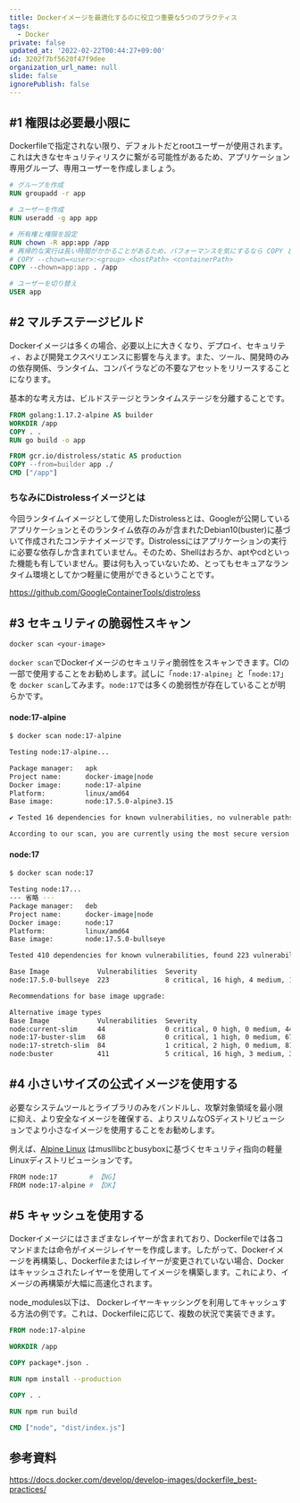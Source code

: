 ```yaml
---
title: Dockerイメージを最適化するのに役立つ重要な5つのプラクティス
tags:
  - Docker
private: false
updated_at: '2022-02-22T00:44:27+09:00'
id: 3202f7bf5620f47f9dee
organization_url_name: null
slide: false
ignorePublish: false
---
```


## #1 権限は必要最小限に

Dockerfileで指定されない限り、デフォルトだとrootユーザーが使用されます。これは大きなセキュリティリスクに繋がる可能性があるため、アプリケーション専用グループ、専用ユーザーを作成しましょう。

```Dockerfile
# グループを作成
RUN groupadd -r app

# ユーザーを作成
RUN useradd -g app app

# 所有権と権限を設定
RUN chown -R app:app /app
# 再帰的な実行は長い時間がかかることがあるため、パフォーマンスを気にするなら COPY と一緒の方が良い
# COPY --chown=<user>:<group> <hostPath> <containerPath>
COPY --chown=app:app . /app

# ユーザーを切り替え
USER app
```

## #2 マルチステージビルド

Dockerイメージは多くの場合、必要以上に大きくなり、デプロイ、セキュリティ、および開発エクスペリエンスに影響を与えます。また、ツール、開発時のみの依存関係、ランタイム、コンパイラなどの不要なアセットをリリースすることになります。

基本的な考え方は、ビルドステージとランタイムステージを分離することです。

```Dockerfile
FROM golang:1.17.2-alpine AS builder
WORKDIR /app
COPY . .
RUN go build -o app

FROM gcr.io/distroless/static AS production
COPY --from=builder app ./
CMD ["/app"]
```

### ちなみにDistrolessイメージとは

今回ランタイムイメージとして使用したDistrolessとは、Googleが公開しているアプリケーションとそのランタイム依存のみが含まれたDebian10(buster)に基づいて作成されたコンテナイメージです。Distrolessにはアプリケーションの実行に必要な依存しか含まれていません。そのため、Shellはおろか、aptやcdといった機能も有していません。要は何も入っていないため、とってもセキュアなランタイム環境としてかつ軽量に使用ができるということです。

https://github.com/GoogleContainerTools/distroless

## #3 セキュリティの脆弱性スキャン

```Dockerfile
docker scan <your-image>
```

`docker scan`でDockerイメージのセキュリティ脆弱性をスキャンできます。CIの一部で使用することをお勧めします。試しに「`node:17-alpine`」と「`node:17`」を `docker scan`してみます。`node:17`では多くの脆弱性が存在していることが明らかです。

#### node:17-alpine

```bash
$ docker scan node:17-alpine

Testing node:17-alpine...

Package manager:   apk
Project name:      docker-image|node
Docker image:      node:17-alpine
Platform:          linux/amd64
Base image:        node:17.5.0-alpine3.15

✔ Tested 16 dependencies for known vulnerabilities, no vulnerable paths found.

According to our scan, you are currently using the most secure version of the selected base image
```

#### node:17

```bash
$ docker scan node:17

Testing node:17...
--- 省略 ---
Package manager:   deb
Project name:      docker-image|node
Docker image:      node:17
Platform:          linux/amd64
Base image:        node:17.5.0-bullseye

Tested 410 dependencies for known vulnerabilities, found 223 vulnerabilities.

Base Image            Vulnerabilities  Severity
node:17.5.0-bullseye  223              8 critical, 16 high, 4 medium, 195 low

Recommendations for base image upgrade:

Alternative image types
Base Image            Vulnerabilities  Severity
node:current-slim     44               0 critical, 0 high, 0 medium, 44 low
node:17-buster-slim   68               0 critical, 1 high, 0 medium, 67 low
node:17-stretch-slim  84               1 critical, 2 high, 0 medium, 81 low
node:buster           411              5 critical, 16 high, 3 medium, 387 low
```

## #4 小さいサイズの公式イメージを使用する

必要なシステムツールとライブラリのみをバンドルし、攻撃対象領域を最小限に抑え、より安全なイメージを確保する、よりスリムなOSディストリビューションでより小さなイメージを使用することをお勧めします。

例えば、[Alpine Linux](https://alpinelinux.org/) はmusllibcとbusyboxに基づくセキュリティ指向の軽量Linuxディストリビューションです。

```bash
FROM node:17        # 【NG】
FROM node:17-alpine # 【OK】
```

## #5 キャッシュを使用する

Dockerイメージにはさまざまなレイヤーが含まれており、Dockerfileでは各コマンドまたは命令がイメージレイヤーを作成します。したがって、Dockerイメージを再構築し、Dockerfileまたはレイヤーが変更されていない場合、Dockerはキャッシュされたレイヤーを使用してイメージを構築します。これにより、イメージの再構築が大幅に高速化されます。

node_modules以下は、 Dockerレイヤーキャッシングを利用してキャッシュする方法の例です。これは、Dockerfileに応じて、複数の状況で実装できます。

```Dockerfile
FROM node:17-alpine

WORKDIR /app

COPY package*.json .

RUN npm install --production

COPY . .

RUN npm run build

CMD ["node", "dist/index.js"]
```

## 参考資料

https://docs.docker.com/develop/develop-images/dockerfile_best-practices/

